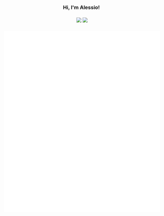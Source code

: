 <h3 align="center">
  Hi, I'm Alessio!&nbsp;
</h3>

<!--
<h3 align="center">
<a href="https://git.io/typing-svg"><img src="https://readme-typing-svg.herokuapp.com?duration=4200&color=AE2138&background=C2C0BF&center=true&vCenter=true&lines=Full-stack+Web+Developer;Passionate+Student;Eagle+Scout;Robotics+Team+Captain;Interest+in+Sustainability;Email+me%3A+atoniolo76%40gmail.com" alt="Typing SVG" /></a>
</h3>
-->

<h3 align="center">
<a href="https://alessiotoniolo.com"><img src="https://img.shields.io/badge/About-Me-24837B?style=flat-square"></a>
<img src="https://komarev.com/ghpvc/?username=AlessioToniolo&style=flat-square&color=24837B">
</h3>

<h3 align="center">
<img src="https://github.com/AlessioToniolo/AlessioToniolo/blob/main/github-metrics.svg">
</h3>
